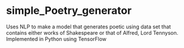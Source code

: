 # simple_Poetry_generator
Uses NLP to make a model that generates poetic using data set that contains either works of Shakespeare or that of Alfred, Lord Tennyson. Implemented in Python using TensorFlow
